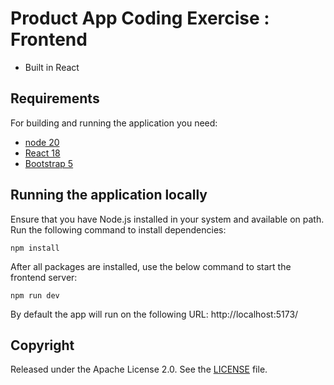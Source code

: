 # Product App Coding Exercise : Frontend
- Built in React
## Requirements

For building and running the application you need:

- [node 20](https://nodejs.org/en/download/current)
- [React 18](https://react.dev/)
- [Bootstrap 5](https://getbootstrap.com/)

## Running the application locally

Ensure that you have Node.js installed in your system and available on path.
Run the following command to install dependencies:
```shell
npm install
```
After all packages are installed, use the below command to start the frontend server:
```shell
npm run dev
```

By default the app will run on the following URL: http://localhost:5173/
## Copyright

Released under the Apache License 2.0. See the [LICENSE](https://github.com/codecentric/springboot-sample-app/blob/master/LICENSE) file.